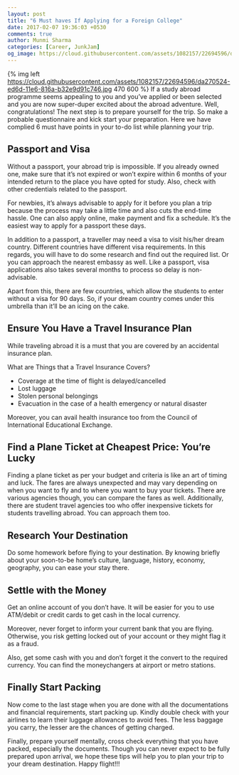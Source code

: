 ```yaml
---
layout: post
title: "6 Must haves If Applying for a Foreign College"
date: 2017-02-07 19:36:03 +0530
comments: true
author: Munmi Sharma
categories: [Career, JunkJam]
og_image: https://cloud.githubusercontent.com/assets/1082157/22694596/da270524-ed6d-11e6-816a-b32e9d91c746.jpg
---
```


{% img left https://cloud.githubusercontent.com/assets/1082157/22694596/da270524-ed6d-11e6-816a-b32e9d91c746.jpg 470 600 %}
If a study abroad programme seems appealing to you and you’ve applied or been selected and you are now super-duper excited about the abroad adventure. Well, congratulations! The next step is to prepare yourself for the trip. So make a probable questionnaire and kick start your preparation. Here we have complied 6 must have points in your to-do list while planning your trip.
<!-- more -->

## Passport and Visa
Without a passport, your abroad trip is impossible. If you already owned one, make sure that it’s not expired or won’t expire within 6 months of your intended return to the place you have opted for study. Also, check with other credentials related to the passport.

For newbies, it’s always advisable to apply for it before you plan a trip because the process may take a little time and also cuts the end-time hassle. One can also apply online, make payment and fix a schedule. It’s the easiest way to apply for a passport these days.

In addition to a passport, a traveller may need a visa to visit his/her dream country. Different countries have different visa requirements. In this regards, you will have to do some research and find out the required list. Or you can approach the nearest embassy as well. Like a passport, visa applications also takes several months to process so delay is non-advisable. 

Apart from this, there are few countries, which allow the students to enter without a visa for 90 days. So, if your dream country comes under this umbrella than it’ll be an icing on the cake.

## Ensure You Have a Travel Insurance Plan
While traveling abroad it is a must that you are covered by an accidental insurance plan. 

What are Things that a Travel Insurance Covers?

- Coverage at the time of flight is delayed/cancelled
- Lost luggage
- Stolen personal belongings
- Evacuation in the case of a health emergency or natural disaster

Moreover, you can avail health insurance too from the Council of International Educational Exchange.

## Find a Plane Ticket at Cheapest Price: You’re Lucky
Finding a plane ticket as per your budget and criteria is like an art of timing and luck. The fares are always unexpected and may vary depending on when you want to fly and to where you want to buy your tickets. There are various agencies though, you can compare the fares as well. Additionally, there are student travel agencies too who offer inexpensive tickets for students travelling abroad. You can approach them too.

## Research Your Destination
Do some homework before flying to your destination. By knowing briefly about your soon-to-be home’s culture, language, history, economy, geography, you can ease your stay there.

## Settle with the Money
Get an online account of you don’t have. It will be easier for you to use ATM/debit or credit cards to get cash in the local currency.

Moreover, never forget to inform your current bank that you are flying. Otherwise, you risk getting locked out of your account or they might flag it as a fraud.

Also, get some cash with you and don’t forget it the convert to the required currency. You can find the moneychangers at airport or metro stations. 

## Finally Start Packing
Now come to the last stage when you are done with all the documentations and financial requirements, start packing up. Kindly double check with your airlines to learn their luggage allowances to avoid fees. The less baggage you carry, the lesser are the chances of getting charged. 

Finally, prepare yourself mentally, cross check everything that you have packed, especially the documents. Though you can never expect to be fully prepared upon arrival, we hope these tips will help you to plan your trip to your dream destination. Happy flight!!!
